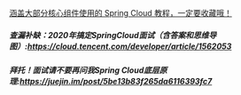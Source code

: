 [涵盖大部分核心组件使用的 Spring Cloud 教程，一定要收藏哦！](https://juejin.im/post/5ddb88fef265da7e2e7fb68a)

 

##### 查漏补缺：2020年搞定SpringCloud面试（含答案和思维导图）:https://cloud.tencent.com/developer/article/1562053

##### 拜托！面试请不要再问我Spring Cloud底层原理:https://juejin.im/post/5be13b83f265da6116393fc7